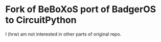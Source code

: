 # Fork of BeBoXoS port of BadgerOS to CircuitPython

I (hrw) am not interested in other parts of original repo.


